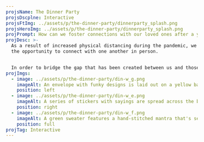 ```yaml
---
projsName: The Dinner Party
projsDscplne: Interactive
projsFtImg: ../assets/p/the-dinner-party/dinnerparty_splash.png
projsHeroImg: ../assets/p/the-dinner-party/dinnerparty_splash.png
projPrompt: How can we foster connections with our loved ones after a year apart?
projDesc: >-
  As a result of increased physical distancing during the pandemic, we've lost
  the opportunity to connect with one another in person. 


  In order to bridge the gap that has been created between us and those we wish we could see in person, I conceptualized and designed different items for an imaginary party based off of information I gathered from interviewing someone representative of the typical person at one of my gatherings. This includes something to announce the gathering, something to utilize during the gathering, and something to take home afterward.
projImgs:
  - image: ../assets/p/the-dinner-party/din-w_g.png
    imageAlt: An envelope with funky designs is laid out on a yellow background.
    position: left
  - image: ../assets/p/the-dinner-party/din-w_e.png
    imageAlt: A series of stickers with sayings are spread across the board.
    position: right
  - image: ../assets/p/the-dinner-party/din-w_f.png
    imageAlt: A green sweater features a hand-stitched mantra that's sewed in backwards.
    position: full
projTag: Interactive
---
```

